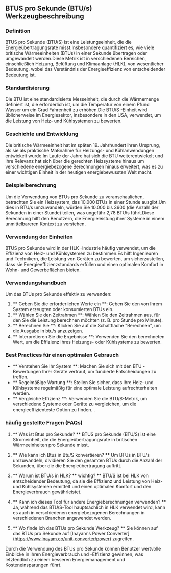 ## BTUS pro Sekunde (BTU/s) Werkzeugbeschreibung

### Definition
BTUS pro Sekunde (BTU/S) ist eine Leistungseinheit, die die Energieübertragungsrate misst.Insbesondere quantifiziert es, wie viele britische Wärmeeinheiten (BTUs) in einer Sekunde übertragen oder umgewandelt werden.Diese Metrik ist in verschiedenen Bereichen, einschließlich Heizung, Belüftung und Klimaanlage (HLK), von wesentlicher Bedeutung, wobei das Verständnis der Energieeffizienz von entscheidender Bedeutung ist.

### Standardisierung
Die BTU ist eine standardisierte Messeinheit, die durch die Wärmemenge definiert ist, die erforderlich ist, um die Temperatur von einem Pfund Wasser um ein Grad Fahrenheit zu erhöhen.Die BTU/S -Einheit wird üblicherweise im Energiesektor, insbesondere in den USA, verwendet, um die Leistung von Heiz- und Kühlsystemen zu bewerten.

### Geschichte und Entwicklung
Die britische Wärmeeinheit hat im späten 19. Jahrhundert ihren Ursprung, als sie als praktische Maßnahme für Heizungs- und Kühlanwendungen entwickelt wurde.Im Laufe der Jahre hat sich die BTU weiterentwickelt und ihre Relevanz hat sich über die gerechten Heizsysteme hinaus um verschiedene energiebezogene Berechnungen hinaus erweitert, was es zu einer wichtigen Einheit in der heutigen energiebewussten Welt macht.

### Beispielberechnung
Um die Verwendung von BTUs pro Sekunde zu veranschaulichen, betrachten Sie ein Heizsystem, das 10.000 BTUs in einer Stunde ausgibt.Um dies in BTU/s umzuwandeln, würden Sie 10.000 bis 3600 (die Anzahl der Sekunden in einer Stunde) teilen, was ungefähr 2,78 BTU/s führt.Diese Berechnung hilft den Benutzern, die Energieleistung ihrer Systeme in einem unmittelbareren Kontext zu verstehen.

### Verwendung der Einheiten
BTUS pro Sekunde wird in der HLK -Industrie häufig verwendet, um die Effizienz von Heiz- und Kühlsystemen zu bestimmen.Es hilft Ingenieuren und Technikern, die Leistung von Geräten zu bewerten, um sicherzustellen, dass sie Energieeffizienzstandards erfüllen und einen optimalen Komfort in Wohn- und Gewerbeflächen bieten.

### Verwendungshandbuch
Um das BTUs pro Sekunde effektiv zu verwenden:
1. ** Geben Sie die erforderlichen Werte ein **: Geben Sie den von Ihrem System erzeugten oder konsumierten BTUs ein.
2. ** Wählen Sie den Zeitrahmen **: Wählen Sie den Zeitrahmen aus, für den Sie die Leistung berechnen möchten (z. B. pro Stunde pro Minute).
3. ** Berechnen Sie **: Klicken Sie auf die Schaltfläche "Berechnen", um die Ausgabe in btu/s anzuzeigen.
4. ** Interpretieren Sie die Ergebnisse **: Verwenden Sie den berechneten Wert, um die Effizienz Ihres Heizungs- oder Kühlsystems zu bewerten.

### Best Practices für einen optimalen Gebrauch
- ** Verstehen Sie Ihr System **: Machen Sie sich mit den BTU -Bewertungen Ihrer Geräte vertraut, um fundierte Entscheidungen zu treffen.
- ** Regelmäßige Wartung **: Stellen Sie sicher, dass Ihre Heiz- und Kühlsysteme regelmäßig für eine optimale Leistung aufrechterhalten werden.
- ** Vergleiche Effizienz **: Verwenden Sie die BTU/S-Metrik, um verschiedene Systeme oder Geräte zu vergleichen, um die energieeffizienteste Option zu finden.
.

### häufig gestellte Fragen (FAQs)

1. ** Was ist Btus pro Sekunde? **
BTUS pro Sekunde (BTU/S) ist eine Stromeinheit, die die Energieübertragungsrate in britischen Wärmeeinheiten pro Sekunde misst.

2. ** Wie kann ich Btus in Btu/S konvertieren? **
Um BTUs in BTU/s umzuwandeln, dividieren Sie den gesamten BTUs durch die Anzahl der Sekunden, über die die Energieübertragung auftritt.

3. ** Warum ist BTU/s in HLK? ** wichtig? **
BTU/S ist bei HLK von entscheidender Bedeutung, da sie die Effizienz und Leistung von Heiz- und Kühlsystemen ermittelt und einen optimalen Komfort und den Energieverbrauch gewährleistet.

4. ** Kann ich dieses Tool für andere Energieberechnungen verwenden? **
Ja, während das BTU/S-Tool hauptsächlich in HLK verwendet wird, kann es auch in verschiedenen energiebezogenen Berechnungen in verschiedenen Branchen angewendet werden.

5. ** Wo finde ich das BTUs pro Sekunde Werkzeug? **
Sie können auf das BTUs pro Sekunde auf [Inayam's Power Converter] (https://www.inayam.co/unit-converter/power) zugreifen.

Durch die Verwendung des BTUs pro Sekunde können Benutzer wertvolle Einblicke in ihren Energieverbrauch und -Effizienz gewinnen, was letztendlich zu einem besseren Energiemanagement und Kosteneinsparungen führt.